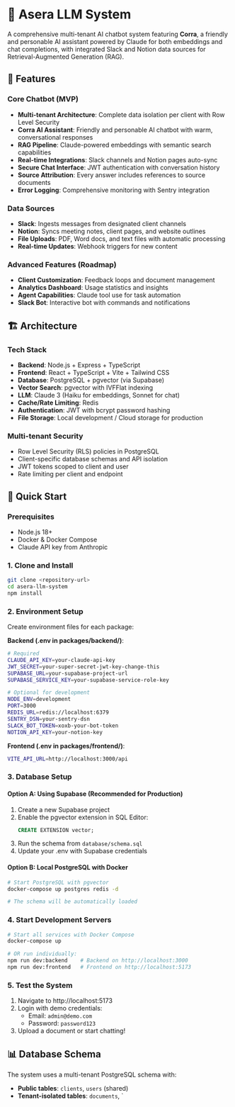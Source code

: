 # 🧠 Asera LLM System

A comprehensive multi-tenant AI chatbot system featuring **Corra**, a friendly and personable AI assistant powered by Claude for both embeddings and chat completions, with integrated Slack and Notion data sources for Retrieval-Augmented Generation (RAG).

## 🎯 Features

### Core Chatbot (MVP)
- **Multi-tenant Architecture**: Complete data isolation per client with Row Level Security
- **Corra AI Assistant**: Friendly and personable AI chatbot with warm, conversational responses
- **RAG Pipeline**: Claude-powered embeddings with semantic search capabilities  
- **Real-time Integrations**: Slack channels and Notion pages auto-sync
- **Secure Chat Interface**: JWT authentication with conversation history
- **Source Attribution**: Every answer includes references to source documents
- **Error Logging**: Comprehensive monitoring with Sentry integration

### Data Sources
- **Slack**: Ingests messages from designated client channels
- **Notion**: Syncs meeting notes, client pages, and website outlines  
- **File Uploads**: PDF, Word docs, and text files with automatic processing
- **Real-time Updates**: Webhook triggers for new content

### Advanced Features (Roadmap)
- **Client Customization**: Feedback loops and document management
- **Analytics Dashboard**: Usage statistics and insights
- **Agent Capabilities**: Claude tool use for task automation
- **Slack Bot**: Interactive bot with commands and notifications

## 🏗️ Architecture

### Tech Stack
- **Backend**: Node.js + Express + TypeScript
- **Frontend**: React + TypeScript + Vite + Tailwind CSS
- **Database**: PostgreSQL + pgvector (via Supabase)
- **Vector Search**: pgvector with IVFFlat indexing
- **LLM**: Claude 3 (Haiku for embeddings, Sonnet for chat)
- **Cache/Rate Limiting**: Redis
- **Authentication**: JWT with bcrypt password hashing
- **File Storage**: Local development / Cloud storage for production

### Multi-tenant Security
- Row Level Security (RLS) policies in PostgreSQL
- Client-specific database schemas and API isolation
- JWT tokens scoped to client and user
- Rate limiting per client and endpoint

## 🚀 Quick Start

### Prerequisites
- Node.js 18+
- Docker & Docker Compose
- Claude API key from Anthropic

### 1. Clone and Install
```bash
git clone <repository-url>
cd asera-llm-system
npm install
```

### 2. Environment Setup
Create environment files for each package:

**Backend (.env in packages/backend/)**:
```bash
# Required
CLAUDE_API_KEY=your-claude-api-key
JWT_SECRET=your-super-secret-jwt-key-change-this
SUPABASE_URL=your-supabase-project-url  
SUPABASE_SERVICE_KEY=your-supabase-service-role-key

# Optional for development
NODE_ENV=development
PORT=3000
REDIS_URL=redis://localhost:6379
SENTRY_DSN=your-sentry-dsn
SLACK_BOT_TOKEN=xoxb-your-bot-token
NOTION_API_KEY=your-notion-key
```

**Frontend (.env in packages/frontend/)**:
```bash
VITE_API_URL=http://localhost:3000/api
```

### 3. Database Setup

#### Option A: Using Supabase (Recommended for Production)
1. Create a new Supabase project
2. Enable the pgvector extension in SQL Editor:
   ```sql
   CREATE EXTENSION vector;
   ```
3. Run the schema from `database/schema.sql`
4. Update your .env with Supabase credentials

#### Option B: Local PostgreSQL with Docker
```bash
# Start PostgreSQL with pgvector
docker-compose up postgres redis -d

# The schema will be automatically loaded
```

### 4. Start Development Servers
```bash
# Start all services with Docker Compose
docker-compose up

# OR run individually:
npm run dev:backend    # Backend on http://localhost:3000
npm run dev:frontend   # Frontend on http://localhost:5173
```

### 5. Test the System
1. Navigate to http://localhost:5173
2. Login with demo credentials:
   - Email: `admin@demo.com`
   - Password: `password123`
3. Upload a document or start chatting!

## 📊 Database Schema

The system uses a multi-tenant PostgreSQL schema with:

- **Public tables**: `clients`, `users` (shared)
- **Tenant-isolated tables**: `documents`, `